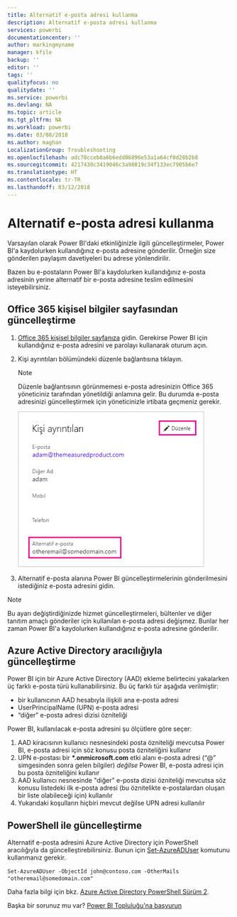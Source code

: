 ```yaml
---
title: Alternatif e-posta adresi kullanma
description: Alternatif e-posta adresi kullanma
services: powerbi
documentationcenter: ''
author: markingmyname
manager: kfile
backup: ''
editor: ''
tags: ''
qualityfocus: no
qualitydate: ''
ms.service: powerbi
ms.devlang: NA
ms.topic: article
ms.tgt_pltfrm: NA
ms.workload: powerbi
ms.date: 03/08/2018
ms.author: maghan
LocalizationGroup: Troubleshooting
ms.openlocfilehash: adc78cceb8a6b6edd06896e53a1a64cf0d28b2b8
ms.sourcegitcommit: 4217430c3419046c3a90819c34f133ec7905b6e7
ms.translationtype: HT
ms.contentlocale: tr-TR
ms.lasthandoff: 03/12/2018
---
```

# <a name="using-an-alternate-email-address"></a>Alternatif e-posta adresi kullanma
Varsayılan olarak Power BI'daki etkinliğinizle ilgili güncelleştirmeler, Power BI'a kaydolurken kullandığınız e-posta adresine gönderilir.  Örneğin size gönderilen paylaşım davetiyeleri bu adrese yönlendirilir.

Bazen bu e-postaların Power BI'a kaydolurken kullandığınız e-posta adresinin yerine alternatif bir e-posta adresine teslim edilmesini isteyebilirsiniz.

## <a name="updating-through-office-365-personal-info-page"></a>Office 365 kişisel bilgiler sayfasından güncelleştirme
1. [Office 365 kişisel bilgiler sayfanıza](https://portal.office.com/account/#personalinfo) gidin.  Gerekirse Power BI için kullandığınız e-posta adresini ve parolayı kullanarak oturum açın.
2. Kişi ayrıntıları bölümündeki düzenle bağlantısına tıklayın.  
   
   > [!NOTE]
   > Düzenle bağlantısının görünmemesi e-posta adresinizin Office 365 yöneticiniz tarafından yönetildiği anlamına gelir. Bu durumda e-posta adresinizi güncelleştirmek için yöneticinizle irtibata geçmeniz gerekir.
   > 
   > 
   
   ![](media/service-admin-alternate-email-address-for-power-bi/contact-details.png)
3. Alternatif e-posta alanına Power BI güncelleştirmelerinin gönderilmesini istediğiniz e-posta adresini gidin.

> [!NOTE]
> Bu ayarı değiştirdiğinizde hizmet güncelleştirmeleri, bültenler ve diğer tanıtım amaçlı gönderiler için kullanılan e-posta adresi değişmez.  Bunlar her zaman Power BI'a kaydolurken kullandığınız e-posta adresine gönderilir.
> 
> 

## <a name="updating-through-azure-active-directory"></a>Azure Active Directory aracılığıyla güncelleştirme
Power BI için bir Azure Active Directory (AAD) ekleme belirtecini yakalarken üç farklı e-posta türü kullanabilirsiniz. Bu üç farklı tür aşağıda verilmiştir:

* bir kullanıcının AAD hesabıyla ilişkili ana e-posta adresi
* UserPrincipalName (UPN) e-posta adresi
* “diğer” e-posta adresi dizisi özniteliği

Power BI, kullanılacak e-posta adresini şu ölçütlere göre seçer:
1.  AAD kiracısının kullanıcı nesnesindeki posta özniteliği mevcutsa Power BI, e-posta adresi için söz konusu posta özniteliğini kullanır
2.  UPN e-postası bir **\*.onmicrosoft.com** etki alanı e-posta adresi (“\@” simgesinden sonra gelen bilgiler) *değilse* Power BI, e-posta adresi için bu posta özniteliğini kullanır
3.  AAD kullanıcı nesnesinde "diğer" e-posta dizisi özniteliği mevcutsa söz konusu listedeki ilk e-posta adresi (bu öznitelikte e-postalardan oluşan bir liste olabileceği için) kullanılır
4. Yukarıdaki koşulların hiçbiri mevcut değilse UPN adresi kullanılır

## <a name="updating-with-powershell"></a>PowerShell ile güncelleştirme
Alternatif e-posta adresini Azure Active Directory için PowerShell aracılığıyla da güncelleştirebilirsiniz. Bunun için [Set-AzureADUser](https://docs.microsoft.com/powershell/module/azuread/set-azureaduser) komutunu kullanmanız gerekir.

```
Set-AzureADUser -ObjectId john@contoso.com -OtherMails "otheremail@somedomain.com"
```

Daha fazla bilgi için bkz. [Azure Active Directory PowerShell Sürüm 2](https://docs.microsoft.com/powershell/azure/active-directory/install-adv2).

Başka bir sorunuz mu var? [Power BI Topluluğu'na başvurun](http://community.powerbi.com/)

